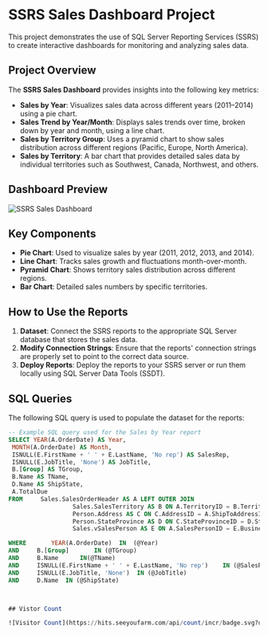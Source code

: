 # SSRS Sales Dashboard Project

This project demonstrates the use of SQL Server Reporting Services (SSRS) to create interactive dashboards for monitoring and analyzing sales data.

## Project Overview

The **SSRS Sales Dashboard** provides insights into the following key metrics:
- **Sales by Year**: Visualizes sales data across different years (2011–2014) using a pie chart.
- **Sales Trend by Year/Month**: Displays sales trends over time, broken down by year and month, using a line chart.
- **Sales by Territory Group**: Uses a pyramid chart to show sales distribution across different regions (Pacific, Europe, North America).
- **Sales by Territory**: A bar chart that provides detailed sales data by individual territories such as Southwest, Canada, Northwest, and others.

## Dashboard Preview

![SSRS Sales Dashboard](dashboard.png)

## Key Components
- **Pie Chart**: Used to visualize sales by year (2011, 2012, 2013, and 2014).
- **Line Chart**: Tracks sales growth and fluctuations month-over-month.
- **Pyramid Chart**: Shows territory sales distribution across different regions.
- **Bar Chart**: Detailed sales numbers by specific territories.

## How to Use the Reports

1. **Dataset**: Connect the SSRS reports to the appropriate SQL Server database that stores the sales data.
2. **Modify Connection Strings**: Ensure that the reports' connection strings are properly set to point to the correct data source.
3. **Deploy Reports**: Deploy the reports to your SSRS server or run them locally using SQL Server Data Tools (SSDT).

## SQL Queries

The following SQL query is used to populate the dataset for the reports:

```sql
-- Example SQL query used for the Sales by Year report
SELECT YEAR(A.OrderDate) AS Year,
 MONTH(A.OrderDate) AS Month,
 ISNULL(E.FirstName + ' ' + E.LastName, 'No rep') AS SalesRep,
 ISNULL(E.JobTitle, 'None') AS JobTitle, 
 B.[Group] AS TGroup,
 B.Name AS TName,
 D.Name AS ShipState, 
 A.TotalDue
FROM     Sales.SalesOrderHeader AS A LEFT OUTER JOIN
                  Sales.SalesTerritory AS B ON A.TerritoryID = B.TerritoryID LEFT OUTER JOIN
                  Person.Address AS C ON C.AddressID = A.ShipToAddressID LEFT OUTER JOIN
                  Person.StateProvince AS D ON C.StateProvinceID = D.StateProvinceID LEFT OUTER JOIN
                  Sales.vSalesPerson AS E ON A.SalesPersonID = E.BusinessEntityID

WHERE		YEAR(A.OrderDate)  IN  (@Year)
AND		B.[Group]		IN (@TGroup)
AND		B.Name 		IN(@TName)
AND		ISNULL(E.FirstName + ' ' + E.LastName, 'No rep')	IN (@SalesRep)
AND		ISNULL(E.JobTitle, 'None')  IN (@JobTitle)
AND		D.Name 	IN (@ShipState)



## Vistor Count

![Visitor Count](https://hits.seeyoufarm.com/api/count/incr/badge.svg?url=https://github.com/YourUsername/YourRepoName&count_bg=%2379C83D&title_bg=%23555555&icon=&icon_color=%23E7E7E7&title=Visitors&edge_flat=false)






